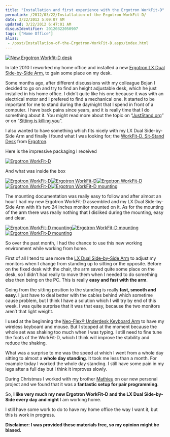 ```yaml
---
title: "Installation and first experience with the Ergotron WorkFit-D"
permalink: /2012/03/22/Installation-of-the-Ergotron-WorkFit-D/
date: 3/22/2012 5:09:07 AM
updated: 3/22/2012 6:47:01 AM
disqusIdentifier: 20120322050907
tags: ["Home Office"]
alias:
 - /post/Installation-of-the-Ergotron-WorkFit-D.aspx/index.html
---
```

[![New Ergotron Workfit-D desk](http://farm8.staticflickr.com/7120/7003699985_7c0182c1f6_c.jpg)](http://www.flickr.com/photos/laurentkempe/7003699985/ "New Ergotron WorkFit-D desk by Laurent Kempé, on Flickr")

In late 2010 I reworked my home office and installed a new [Ergotron LX Dual Side-by-Side Arm](http://www.laurentkempe.com/post/Installation-of-Ergotron-LX-Dual-Side-by-Side-Arm.aspx), to gain some place on my desk.
<!-- more -->

Some months ago, after different discussions with my colleague Bojan I decided to go on and try to find an height adjustable desk, which he just installed in his home office. I didn’t quite like his one because it was with an electrical motor and I prefered to find a mechanical one. It started to be important for me to stand during the day/night that I spend in front of a computer. I have back pains since years, and it is really time that I do something about it. You might read more about the topic on “[JustStand.org](http://www.juststand.org/ResearchandNews/tabid/636/language/en-US/Default.aspx)” or on “[Sitting is killing you](http://www.medicalbillingandcoding.org/sitting-kills/)”. 

I also wanted to have something which fits nicely with my LX Dual Side-by-Side Arm and finally I found what I was looking for; the [WorkFit-D, Sit-Stand Desk](http://www.ergotron.com/Products/tabid/65/PRDID/511/language/en-US/Default.aspx) from [Ergotron](http://www.ergotron.com/).

Here is the impressive packaging I received

[![Ergotron WorkFit-D](http://farm8.staticflickr.com/7169/6420082673_33bff4d087_n.jpg)](http://www.flickr.com/photos/laurentkempe/6420082673/ "Ergotron WorkFit-D by Laurent Kempé, on Flickr")

And what was inside the box

[![Ergotron WorkFit-D](http://farm8.staticflickr.com/7148/6420160295_f961581c08_n.jpg)](http://www.flickr.com/photos/laurentkempe/6420160295/ "Ergotron WorkFit-D by Laurent Kempé, on Flickr")[![Ergotron WorkFit-D](http://farm8.staticflickr.com/7027/6420177653_491c69434b_n.jpg)](http://www.flickr.com/photos/laurentkempe/6420177653/ "Ergotron WorkFit-D by Laurent Kempé, on Flickr")[![Ergotron WorkFit-D](http://farm8.staticflickr.com/7022/6420212695_3b84a42fc0_n.jpg)](http://www.flickr.com/photos/laurentkempe/6420212695/ "Ergotron WorkFit-D by Laurent Kempé, on Flickr")[![Ergotron WorkFit-D](http://farm8.staticflickr.com/7151/6420245193_1339e7bf35_n.jpg)](http://www.flickr.com/photos/laurentkempe/6420245193/ "Ergotron WorkFit-D by Laurent Kempé, on Flickr")[![Ergotron WorkFit-D mounting](http://farm7.staticflickr.com/6225/6423944187_c5835ca5cf_n.jpg)](http://www.flickr.com/photos/laurentkempe/6423944187/ "Ergotron WorkFit-D mounting by Laurent Kempé, on Flickr")

The mounting documentation was really easy to follow and after almost an hour I had my new Ergotron WorkFit-D assembled and my LX Dual Side-by-Side Arm with it’s two 24 inches monitor mounted on it. As for the mounting of the arm there was really nothing that I disliked during the mounting, easy and clear.

[![Ergotron WorkFit-D mounting](http://farm7.staticflickr.com/6045/6423945135_22ff357b05_n.jpg)](http://www.flickr.com/photos/laurentkempe/6423945135/ "Ergotron WorkFit-D mounting by Laurent Kempé, on Flickr")[![Ergotron WorkFit-D mounting](http://farm8.staticflickr.com/7012/6423948459_999c1a4a4b_n.jpg)](http://www.flickr.com/photos/laurentkempe/6423948459/ "Ergotron WorkFit-D mounting by Laurent Kempé, on Flickr")[![Ergotron WorkFit-D mounting](http://farm8.staticflickr.com/7026/6423950529_ee17df2056_n.jpg)](http://www.flickr.com/photos/laurentkempe/6423950529/ "Ergotron WorkFit-D mounting by Laurent Kempé, on Flickr")

So over the past month, I had the chance to use this new working environment while working from home.

First of all I tend to use more the [LX Dual Side-by-Side Arm](http://www.laurentkempe.com/post/Installation-of-Ergotron-LX-Dual-Side-by-Side-Arm.aspx) to adjust my monitors when I change from standing up to sitting or the opposite. Before on the fixed desk with the chair, the arm saved quite some place on the desk, so I didn’t had really to move them when I needed to do something else then being on the PC. This is really **easy and fast with the arm**.

Going from the sitting position to the standing is really **fast, smooth and easy**. I just have to deal better with the cables behind which sometime cause problem, but I think I have a solution which I will try by end of this week. I was quite surprise that it was that easy, because the two monitors aren’t that light weight.

I used at the beginning the [Neo-Flex® Underdesk Keyboard Arm](http://www.ergotron.com/Products/tabid/65/PRDID/470/language/en-US/Default.aspx) to have my wireless keyboard and mouse. But I stopped at the moment because the whole set was shaking too much when I was typing. I still need to fine tune the foots of the WorkFit-D, which I think will improve the stability and reduce the shaking. 

What was a surprise to me was the speed at which I went from a whole day sitting to almost a **whole day standing**. It took me less than a month. For example today I worked the whole day standing. I still have some pain in my legs after a full day but I think it improves slowly.

During Christmas I worked with my brother [Mathieu](http://myaustraliantrip.blogspot.fr/) on our new personal project and we found that it was a **fantastic setup for pair programming**.

So, **I like very much my new Ergotron WorkFit-D and the LX Dual Side-by-Side every day and night** I am working home.

I still have some work to do to have my home office the way I want it, but this is work in progress.

**Disclaimer: I was provided these materials free, so my opinion might be biased.**
